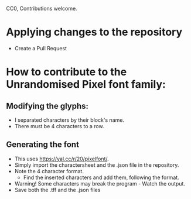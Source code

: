 CC0, Contributions welcome.
# Applying changes to the repository
 * Create a Pull Request
# How to contribute to the Unrandomised Pixel font family:
## Modifying the glyphs:
 * I separated characters by their block's name.
 * There must be 4 characters to a row.
## Generating the font
 * This uses https://yal.cc/r/20/pixelfont/.
 * Simply import the charactersheet and the .json file in the repository.
 * Note the 4 character format.
   * Find the inserted characters and add them, following the format.
 * Warning! Some characters may break the program - Watch the output.
 * Save both the .tff and the .json files
